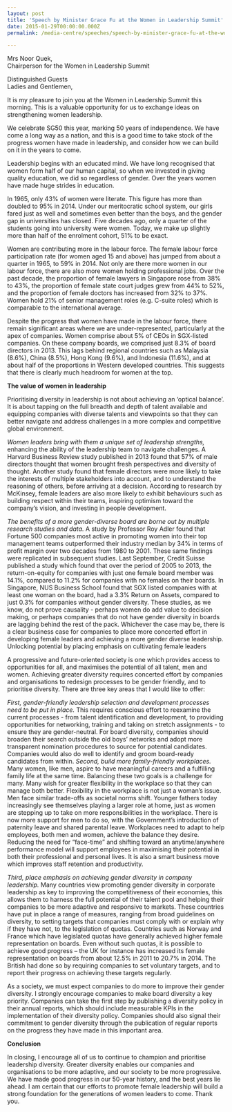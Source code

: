 ```yaml
---
layout: post
title: 'Speech by Minister Grace Fu at the Women in Leadership Summit'
date: 2015-01-29T00:00:00.000Z
permalink: /media-centre/speeches/speech-by-minister-grace-fu-at-the-women-in-leadership-summit-on-29-jan-2015/

---
```



Mrs Noor Quek,  
Chairperson for the Women in Leadership Summit

Distinguished Guests  
Ladies and Gentlemen,

It is my pleasure to join you at the Women in Leadership Summit this morning. This is a valuable opportunity for us to exchange ideas on strengthening women leadership.

We celebrate SG50 this year, marking 50 years of independence. We have come a long way as a nation, and this is a good time to take stock of the progress women have made in leadership, and consider how we can build on it in the years to come.   

Leadership begins with an educated mind. We have long recognised that women form half of our human capital, so when we invested in giving quality education, we did so regardless of gender. Over the years women have made huge strides in education.  

In 1965, only 43% of women were literate. This figure has more than doubled to 95% in 2014. Under our meritocratic school system, our girls fared just as well and sometimes even better than the boys, and the gender gap in universities has closed. Five decades ago, only a quarter of the students going into university were women. Today, we make up slightly more than half of the enrolment cohort, 51% to be exact.  

Women are contributing more in the labour force. The female labour force participation rate (for women aged 15 and above) has jumped from about a quarter in 1965, to 59% in 2014. Not only are there more women in our labour force, there are also more women holding professional jobs. Over the past decade, the proportion of female lawyers in Singapore rose from 38% to 43%, the proportion of female state court judges grew from 44% to 52%,  and the proportion of female doctors has increased from 32% to 37%. Women hold 21% of senior management roles (e.g. C-suite roles) which is comparable to the international average.

Despite the progress that women have made in the labour force, there remain significant areas where we are under-represented, particularly at the apex of companies. Women comprise about 5% of CEOs in SGX-listed companies. On these company boards, we comprised just 8.3% of board directors in 2013. This lags behind regional countries such as Malaysia (8.6%), China (8.5%), Hong Kong (9.6%), and Indonesia (11.6%), and at about half of the proportions in Western developed countries. This suggests that there is clearly much headroom for women at the top.     

**The value of women in leadership**

Prioritising diversity in leadership is not about achieving an ‘optical balance’. It is about tapping on the full breadth and depth of talent available and equipping companies with diverse talents and viewpoints so that they can better navigate and address challenges in a more complex and competitive global environment.

_Women leaders bring with them a unique set of leadership strengths,_ enhancing the ability of the leadership team to navigate challenges. A Harvard Business Review study published in 2013 found that 57% of male directors thought that women brought fresh perspectives and diversity of thought. Another study found that female directors were 
more likely to take the interests of multiple stakeholders into account, and to understand the reasoning of others, before arriving at a decision. According to research by McKinsey, female leaders are also more likely to exhibit behaviours such as building respect within their teams, inspiring optimism toward the company’s vision, and investing in people development.

_The benefits of a more gender-diverse board are borne out by multiple research studies and data._ A study by Professor Roy Adler found that Fortune 500 companies most active in promoting women into their top management teams outperformed their industry median by 34% in terms of profit margin over two decades from 1980 to 2001. These 
same findings were replicated in subsequent studies. Last September, Credit Suisse published a study which found that over the period of 2005 to 2013, the return-on-equity for companies with just one female board member was 14.1%, compared to 11.2% for companies with no females on their boards. In Singapore, NUS Business School found that SGX listed companies with at least one woman on the board, had a 3.3% Return on Assets, compared to just 0.3% for companies without gender diversity. These studies, as we know, do not prove causality - perhaps women do add value to decision making, or perhaps companies that do not have gender diversity in boards are lagging behind the rest of the pack. Whichever the case may be, there is a clear business case for companies to place more concerted effort in developing female leaders and achieving a more gender diverse leadership. Unlocking potential by placing emphasis on cultivating female leaders  

A progressive and future-oriented society is one which provides access to opportunities for all, and maximises the potential of all talent, men and women. Achieving greater diversity requires concerted effort by companies and organisations to redesign processes to be gender friendly, and to prioritise diversity. There are three key areas that I would like to offer:

_First, gender-friendly leadership selection and development processes need to be put in place._ This requires conscious effort to reexamine the current processes - from talent identification and development, to providing opportunities for networking, training and 
taking on stretch assignments - to ensure they are gender-neutral. For board diversity, companies should broaden their search outside the old boys’ networks and adopt more transparent nomination procedures to source for potential candidates. Companies would also do well to identify and groom board-ready candidates from within. 
_Second, build more family-friendly workplaces._ Many women, like men, aspire to have meaningful careers and a fulfilling family life at the same time. Balancing these two goals is a challenge for many. Many wish for greater flexibility in the workplace so that they can manage both better. Flexibility in the workplace is not just a woman’s issue. Men face similar trade-offs as societal norms shift. Younger fathers today increasingly see themselves playing a larger role at home, just as women are stepping up to take on more responsibilities in the workplace. There is now more support for men to do so, with the Government’s introduction of paternity leave and shared parental leave. Workplaces need to adapt to help employees, both men and women, achieve the balance they desire. Reducing the need for “face-time” and shifting toward an anytime/anywhere performance model will support employees in maximising their potential in both their professional and personal lives. It is also a smart business move which improves staff retention and productivity.

_Third, place emphasis on achieving gender diversity in company leadership._ Many countries view promoting gender diversity in corporate leadership as key to improving the competitiveness of their economies, this allows them to harness the full potential of their talent pool and helping their companies to be more adaptive and responsive to markets. These countries have put in place a range of measures, ranging from broad guidelines on diversity, to setting targets that companies must comply with or explain why if they have not, to the legislation of quotas. Countries such as Norway and France which have legislated quotas have generally achieved higher female representation on boards. Even without such quotas, it is possible to achieve good progress – the UK for 
instance has increased its female representation on boards from about 12.5% in 2011 to 20.7% in 2014. The British had done so by requiring companies to set voluntary targets, and to report their progress on achieving these targets regularly.   

As a society, we must expect companies to do more to improve their gender diversity. I strongly encourage companies to make board diversity a key priority. Companies can take the first step by publishing a diversity policy in their annual reports, which should include measurable KPIs in the implementation of their diversity policy. Companies should also signal their commitment to gender diversity through the publication 
of regular reports on the progress they have made in this important area.

**Conclusion**

In closing, I encourage all of us to continue to champion and prioritise leadership diversity. Greater diversity enables our companies and organisations to be more adaptive, and our society to be more progressive. We have made good progress in our 50-year history, and the best years lie ahead. I am certain that our efforts to promote female leadership will build a strong foundation for the generations of women 
leaders to come. Thank you.


